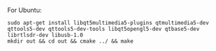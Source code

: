 For Ubuntu:

	sudo apt-get install libqt5multimedia5-plugins qtmultimedia5-dev qttools5-dev qttools5-dev-tools libqt5opengl5-dev qtbase5-dev librtlsdr-dev libusb-1.0
	mkdir out && cd out && cmake ../ && make
